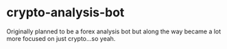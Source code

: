 # crypto-analysis-bot
Originally planned to be a forex analysis bot but along the way became a lot more focused on just crypto...so yeah.
